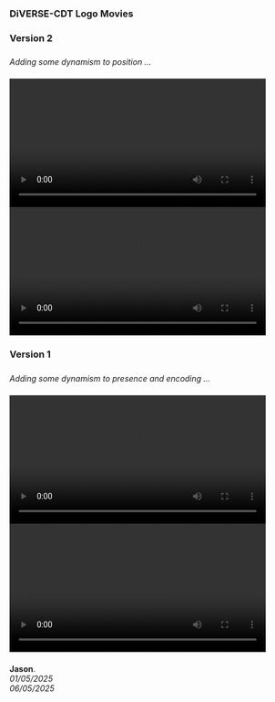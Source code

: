### DiVERSE-CDT Logo Movies

<style>
    img {margin:4px; padding:2px; border:1px dashed #e0e0e0}
    p {padding-top:0.5em; padding-bottom:0.5em}
    h1 a {display:none}
    .footer {color:rgba(0,0,0,0) !important; font-size:0px}
    .footer a {color:rgba(0,0,0,0) !important; font-size:0px}
    .footer #text {display:none !important; font-size:0px}
    .footer a {display:none !important; font-size:0px}
</style>

<!---
<embed src="logo.diverseCDT.095704.mov" width="450" height="300" autoplay="true" controller="false">

<embed src="logo.diverseCDT.093158.mov" width="450" height="300" autoplay="true" controller="false">
--->

### Version 2

_Adding some dynamism to position ..._

  <video width="450" controls>
    <source src="diverseCDT.movingLogo.01.mov" type="video/mp4">
    Your browser does not support the video tag.
  </video>

  <video width="450" controls>
    <source src="diverseCDT.movingLogo.03.mov" type="video/mp4">
    Your browser does not support the video tag.
  </video>

### Version 1

_Adding some dynamism to presence and encoding ..._

  <video width="450" controls>
    <source src="logo.diverseCDT.095704.mov" type="video/mp4">
    Your browser does not support the video tag.
  </video>

  <video width="450" controls>
    <source src="logo.diverseCDT.093158.mov" type="video/mp4">
    Your browser does not support the video tag.
  </video>

    
**Jason**.
<br/>_01/05/2025_
<br/>_06/05/2025_
